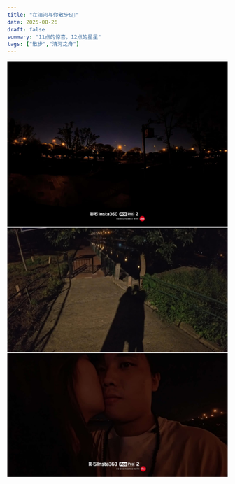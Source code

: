 ```yaml
---
title: "在清河与你散步&💫"
date: 2025-08-26
draft: false
summary: "11点的惊喜，12点的星星"
tags: ["散步","清河之舟"]
---
```

![](./1.jpg)
![](./2.jpg)
![](./3.jpg) 







